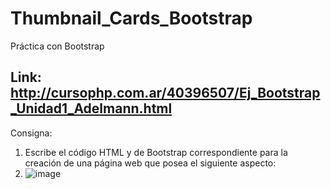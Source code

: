 # Thumbnail_Cards_Bootstrap
Práctica con Bootstrap
## Link: http://cursophp.com.ar/40396507/Ej_Bootstrap_Unidad1_Adelmann.html

Consigna:
1. Escribe el código HTML y de Bootstrap correspondiente para la creación de una página web que posea el siguiente aspecto:
2. ![image](https://user-images.githubusercontent.com/70971944/122614694-882b3100-d05d-11eb-9654-4164fafd0575.png)


